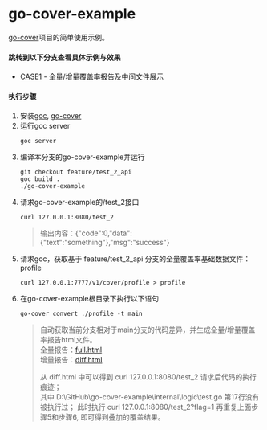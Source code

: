 # go-cover-example

[go-cover](https://github.com/lamber92/go-cover)项目的简单使用示例。


#### 跳转到以下分支查看具体示例与效果

- [CASE1](https://github.com/lamber92/go-cover-example/tree/feature/test_2_api) - 全量/增量覆盖率报告及中间文件展示

#### 执行步骤

1. 安装[goc](https://github.com/qiniu/goc), [go-cover](https://github.com/lamber92/go-cover)
2. 运行goc server
    ```shell
    goc server
    ```
3. 编译本分支的go-cover-example并运行
    ```shell
    git checkout feature/test_2_api
    goc build .
    ./go-cover-example
    ```
4. 请求go-cover-example的/test_2接口
    ```shell
    curl 127.0.0.1:8080/test_2
    ```
    > 输出内容：{"code":0,"data":{"text":"something"},"msg":"success"}
5. 请求goc，获取基于 feature/test_2_api 分支的全量覆盖率基础数据文件：profile
    ```shell
    curl 127.0.0.1:7777/v1/cover/profile > profile
    ```
6. 在go-cover-example根目录下执行以下语句
    ```shell
    go-cover convert ./profile -t main
    ```  
   > 自动获取当前分支相对于main分支的代码差异，并生成全量/增量覆盖率报告html文件。  
   > 全量报告：[full.html](http://htmlpreview.github.io/?https://github.com/lamber92/go-cover-example/blob/feature/test_2_api/full.html)  
   > 增量报告：[diff.html](http://htmlpreview.github.io/?https://github.com/lamber92/go-cover-example/blob/feature/test_2_api/diff.html)    
   > 
   > 从 diff.html 中可以得到 curl 127.0.0.1:8080/test_2 请求后代码的执行痕迹；  
   > 其中 D:\GitHub\go-cover-example\internal\logic\test.go 第17行没有被执行过；
   > 此时执行 curl 127.0.0.1:8080/test_2?flag=1 再重复上面步骤5和步骤6, 即可得到叠加的覆盖结果。